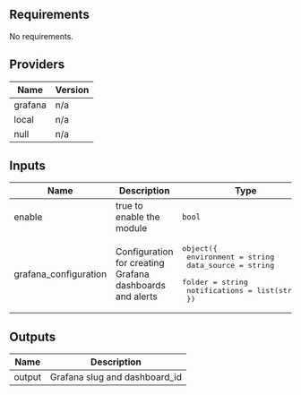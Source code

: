 ## Requirements

No requirements.

## Providers

| Name | Version |
|------|---------|
| grafana | n/a |
| local | n/a |
| null | n/a |

## Inputs

| Name | Description | Type | Default | Required |
|------|-------------|------|---------|:--------:|
| enable | true to enable the module | `bool` | `false` | no |
| grafana\_configuration | Configuration for creating Grafana dashboards and alerts | <pre>object({<br>    environment   = string<br>    data_source   = string<br>    folder        = string<br>    notifications = list(string)<br>  })</pre> | n/a | yes |

## Outputs

| Name | Description |
|------|-------------|
| output | Grafana slug and dashboard\_id |
